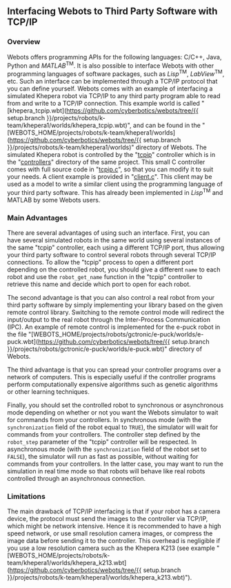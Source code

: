 ## Interfacing Webots to Third Party Software with TCP/IP

### Overview

Webots offers programming APIs for the following languages: C/C++, Java, Python and *MATLAB*<sup>TM</sup>.
It is also possible to interface Webots with other programming languages of software packages, such as *Lisp*<sup>TM</sup>, *LabView*<sup>TM</sup>, etc.
Such an interface can be implemented through a TCP/IP protocol that you can define yourself.
Webots comes with an example of interfacing a simulated Khepera robot via TCP/IP to any third party program able to read from and write to a TCP/IP connection.
This example world is called "[khepera\_tcpip.wbt](https://github.com/cyberbotics/webots/tree/{{ setup.branch }}/projects/robots/k-team/khepera1/worlds/khepera_tcpip.wbt)", and can be found in the "[WEBOTS\_HOME/projects/robots/k-team/khepera1/worlds](https://github.com/cyberbotics/webots/tree/{{ setup.branch }}/projects/robots/k-team/khepera1/worlds)" directory of Webots.
The simulated Khepera robot is controlled by the "[tcpip](https://github.com/cyberbotics/webots/blob/master/projects/robots/k-team/khepera1/controllers/tcpip)" controller which is in the "[controllers](https://github.com/cyberbotics/webots/blob/master/projects/robots/k-team/khepera1/controllers)" directory of the same project.
This small C controller comes with full source code in "[tcpip.c](https://github.com/cyberbotics/webots/blob/master/projects/robots/k-team/khepera1/controllers/tcpip/tcpip.c)", so that you can modify it to suit your needs.
A client example is provided in "[client.c](https://github.com/cyberbotics/webots/blob/master/projects/robots/k-team/khepera1/controllers/tcpip/client.c)".
This client may be used as a model to write a similar client using the programming language of your third party software.
This has already been implemented in *Lisp*<sup>TM</sup> and MATLAB by some Webots users.

### Main Advantages

There are several advantages of using such an interface.
First, you can have several simulated robots in the same world using several instances of the same "tcpip" controller, each using a different TCP/IP port, thus allowing your third party software to control several robots through several TCP/IP connections.
To allow the "tcpip" process to open a different port depending on the controlled robot, you should give a different `name` to each robot and use the `robot_get_name` function in the "tcpip" controller to retrieve this name and decide which port to open for each robot.

The second advantage is that you can also control a real robot from your third party software by simply implementing your library based on the given remote control library.
Switching to the remote control mode will redirect the input/output to the real robot through the Inter-Process Communication (IPC).
An example of remote control is implemented for the e-puck robot in the file "[WEBOTS\_HOME/projects/robots/gctronic/e-puck/worlds/e-puck.wbt](https://github.com/cyberbotics/webots/tree/{{ setup.branch }}/projects/robots/gctronic/e-puck/worlds/e-puck.wbt)" directory of Webots.

The third advantage is that you can spread your controller programs over a network of computers.
This is especially useful if the controller programs perform computationally expensive algorithms such as genetic algorithms or other learning techniques.

Finally, you should set the controlled robot to synchronous or asynchronous mode depending on whether or not you want the Webots simulator to wait for commands from your controllers.
In synchronous mode (with the `synchronization` field of the robot equal to `TRUE`), the simulator will wait for commands from your controllers.
The controller step defined by the `robot_step` parameter of the "tcpip" controller will be respected.
In asynchronous mode (with the `synchronization` field of the robot set to `FALSE`), the simulator will run as fast as possible, without waiting for commands from your controllers.
In the latter case, you may want to run the simulation in real time mode so that robots will behave like real robots controlled through an asynchronous connection.

### Limitations

The main drawback of TCP/IP interfacing is that if your robot has a camera device, the protocol must send the images to the controller via TCP/IP, which might be network intensive.
Hence it is recommended to have a high speed network, or use small resolution camera images, or compress the image data before sending it to the controller.
This overhead is negligible if you use a low resolution camera such as the Khepera K213 (see example "[WEBOTS\_HOME/projects/robots/k-team/khepera1/worlds/khepera\_k213.wbt](https://github.com/cyberbotics/webots/tree/{{ setup.branch }}/projects/robots/k-team/khepera1/worlds/khepera_k213.wbt)").
